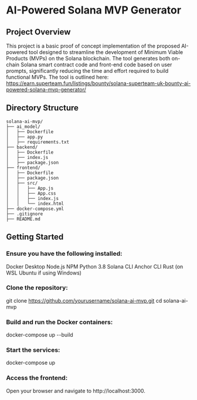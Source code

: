 # AI-Powered Solana MVP Generator

## Project Overview

This project is a basic proof of concept implementation of the proposed AI-powered tool designed to streamline the development of Minimum Viable Products (MVPs) on the Solana blockchain. The tool generates both on-chain Solana smart contract code and front-end code based on user prompts, significantly reducing the time and effort required to build functional MVPs. The tool is outlined here: https://earn.superteam.fun/listings/bounty/solana-superteam-uk-bounty-ai-powered-solana-mvp-generator/

## Directory Structure

```plaintext
solana-ai-mvp/
├── ai_model/
│   ├── Dockerfile
│   ├── app.py
│   ├── requirements.txt
├── backend/
│   ├── Dockerfile
│   ├── index.js
│   ├── package.json
├── frontend/
│   ├── Dockerfile
│   ├── package.json
│   ├── src/
│   │   ├── App.js
│   │   ├── App.css
│   │   ├── index.js
│   │   └── index.html
├── docker-compose.yml
├── .gitignore
├── README.md
```


## Getting Started

### Ensure you have the following installed:
Docker Desktop
Node.js
NPM
Python 3.8
Solana CLI
Anchor CLI
Rust (on WSL Ubuntu if using Windows)

### Clone the repository:
git clone https://github.com/yourusername/solana-ai-mvp.git
cd solana-ai-mvp

### Build and run the Docker containers:
docker-compose up --build

### Start the services:
docker-compose up

### Access the frontend:
Open your browser and navigate to http://localhost:3000.
